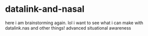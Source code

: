 # datalink-and-nasal
here i am brainstorming again. lol
i want to see what i can make with datalink.nas and other things!
advanced situational awareness
